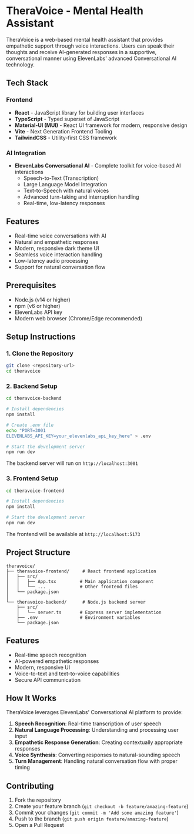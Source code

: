 # TheraVoice - Mental Health Assistant

TheraVoice is a web-based mental health assistant that provides empathetic support through voice interactions. Users can speak their thoughts and receive AI-generated responses in a supportive, conversational manner using ElevenLabs' advanced Conversational AI technology.

## Tech Stack

### Frontend
- **React** - JavaScript library for building user interfaces
- **TypeScript** - Typed superset of JavaScript
- **Material-UI (MUI)** - React UI framework for modern, responsive design
- **Vite** - Next Generation Frontend Tooling
- **TailwindCSS** - Utility-first CSS framework

### AI Integration
- **ElevenLabs Conversational AI** - Complete toolkit for voice-based AI interactions
  - Speech-to-Text (Transcription)
  - Large Language Model Integration
  - Text-to-Speech with natural voices
  - Advanced turn-taking and interruption handling
  - Real-time, low-latency responses

## Features

- Real-time voice conversations with AI
- Natural and empathetic responses
- Modern, responsive dark theme UI
- Seamless voice interaction handling
- Low-latency audio processing
- Support for natural conversation flow

## Prerequisites

- Node.js (v14 or higher)
- npm (v6 or higher)
- ElevenLabs API key
- Modern web browser (Chrome/Edge recommended)

## Setup Instructions

### 1. Clone the Repository
```bash
git clone <repository-url>
cd theravoice
```

### 2. Backend Setup
```bash
cd theravoice-backend

# Install dependencies
npm install

# Create .env file
echo "PORT=3001
ELEVENLABS_API_KEY=your_elevenlabs_api_key_here" > .env

# Start the development server
npm run dev
```

The backend server will run on `http://localhost:3001`

### 3. Frontend Setup
```bash
cd theravoice-frontend

# Install dependencies
npm install

# Start the development server
npm run dev
```

The frontend will be available at `http://localhost:5173`

## Project Structure

```
theravoice/
├── theravoice-frontend/     # React frontend application
│   ├── src/
│   │   ├── App.tsx         # Main application component
│   │   └── ...             # Other frontend files
│   └── package.json
│
└── theravoice-backend/      # Node.js backend server
    ├── src/
    │   └── server.ts       # Express server implementation
    ├── .env                # Environment variables
    └── package.json
```

## Features

- Real-time speech recognition
- AI-powered empathetic responses
- Modern, responsive UI
- Voice-to-text and text-to-voice capabilities
- Secure API communication


## How It Works

TheraVoice leverages ElevenLabs' Conversational AI platform to provide:

1. **Speech Recognition**: Real-time transcription of user speech
2. **Natural Language Processing**: Understanding and processing user input
3. **Empathetic Response Generation**: Creating contextually appropriate responses
4. **Voice Synthesis**: Converting responses to natural-sounding speech
5. **Turn Management**: Handling natural conversation flow with proper timing

## Contributing

1. Fork the repository
2. Create your feature branch (`git checkout -b feature/amazing-feature`)
3. Commit your changes (`git commit -m 'Add some amazing feature'`)
4. Push to the branch (`git push origin feature/amazing-feature`)
5. Open a Pull Request
